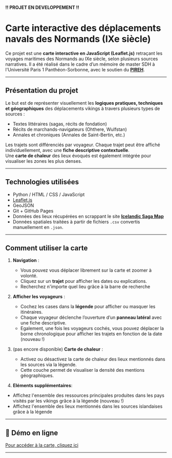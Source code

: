 **!! PROJET EN DEVELOPPEMENT !!**

# Carte interactive des déplacements navals des Normands (IXe siècle)

Ce projet est une **carte interactive en JavaScript (Leaflet.js)** retraçant les voyages maritimes des Normands au IXe siècle, selon plusieurs sources narratives. Il a été réalisé dans le cadre d’un mémoire de master SDH à l'Université Paris 1 Panthéon-Sorbonne, avec le soutien du [**PIREH**](https://github.com/PirehP1/).

---

## Présentation du projet

Le but est de représenter visuellement les **logiques pratiques, techniques et géographiques** des déplacements vikings à travers plusieurs types de sources :

- Textes littéraires (sagas, récits de fondation)
- Récits de marchands-navigateurs (Ohthere, Wulfstan)
- Annales et chroniques (Annales de Saint-Bertin, etc.)

Les trajets sont différenciés par voyageur. Chaque trajet peut être affiché individuellement, avec une **fiche descriptive contextuelle**.  
Une **carte de chaleur** des lieux évoqués est également intégrée pour visualiser les zones les plus denses.

---

## Technologies utilisées

- Python / HTML / CSS / JavaScript
- [Leaflet.js](https://leafletjs.com/)
- GeoJSON
- Git + GitHub Pages
- Données des lieux récupérées en scrappant le site [**Icelandic Saga Map**](https://sagamap.hi.is/is/)
- Données spatiales traitées à partir de fichiers `.csv` convertis manuellement en `.json`. 

---

## Comment utiliser la carte

1. **Navigation** :
   - Vous pouvez vous déplacer librement sur la carte et zoomer à volonté.
   - Cliquez sur un **trajet** pour afficher les dates ou explications.
   - Recherchez n'importe quel lieu grâce à la barre de recherche

2. **Afficher les voyageurs** :
   - Cochez les cases dans la **légende** pour afficher ou masquer les itinéraires.
   - Chaque voyageur déclenche l’ouverture d’un **panneau latéral** avec une fiche descriptive.
   - Egalement, une fois les voyageurs cochés, vous pouvez déplacer la borne chronologique pour afficher les trajets en fonction de la date (nouveau !)

3. (pas encore disponible) **Carte de chaleur** :
   - Activez ou désactivez la carte de chaleur des lieux mentionnés dans les sources via la légende.
   - Cette couche permet de visualiser la densité des mentions géographiques.
  
4. **Eléments supplémentaires**:
  - Affichez l'ensemble des ressources principales produites dans les pays visités par les vikings grâce à la légende (nouveau !)
  - Affichez l'ensemble des lieux mentionnés dans les sources islandaises grâce à la légende

---

## 🔗 Démo en ligne

[Pour accéder à la carte, cliquez ici](https://tomsgr.github.io/sur_les_routes_maritimes_scandinaves/)

---

